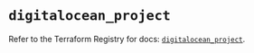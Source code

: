 # `digitalocean_project`

Refer to the Terraform Registry for docs: [`digitalocean_project`](https://registry.terraform.io/providers/digitalocean/digitalocean/2.48.1/docs/resources/project).
